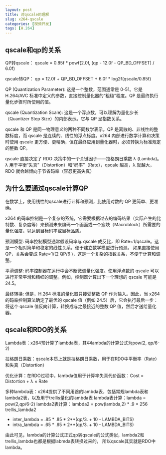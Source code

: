 ```yaml
---
layout: post
title: 对qscale的理解
slug: x264-qscale
categories: [视频开发]
tags: [H.264]
---
```


## qscale和qp的关系

QP转qscale：
qscale = 0.85f * powf(2.0f, (qp - 12.0f - QP_BD_OFFSET) / 6.0f)

qscale转QP：
qp = 12.0f + QP_BD_OFFSET + 6.0f * log2f(qscale/0.85f)

QP (Quantization Parameter): 这是一个整数，范围通常是 0-51。它是 H.264/AVC 标准中定义的参数，直接控制量化器的“粗糙”程度。QP 是最终执行量化步骤时所使用的值。

qscale (Quantization Scale): 这是一个浮点数，可以理解为量化步长（Quantizer Step Size）的内部表示。它与 QP 呈指数关系。

qscale 和 QP 是同一物理意义的两种不同数学表示。QP 是离散的、非线性的整数标度，而 qscale 是连续的、线性的浮点标度。x264 内部进行数学计算和决策时使用 qscale 更方便、更精确，但在最终应用到量化器时，必须转换为标准规定的整数 QP。

qscale 直接决定了 RDO 决策中的一个关键因子——拉格朗日乘数 λ (Lambda)。λ 用于平衡“失真”（Distortion）和“码率”（Rate），qscale 越高，λ 就越大，RDO 就会越倾向于节省码率（容忍更高失真）



## 为什么要通过qscale计算QP

在数学上，使用线性的qscale进行计算和预测，比使用对数的 QP 更简单、更准确。

x264 的码率控制是一个复杂的系统，它需要根据过去的编码结果（实际产生的比特数、复杂度等）来预测未来编码一个画面或一个宏块（Macroblock）所需要的量化强度，以达到目标码率或目标品质。

预测模型: 码率控制模型通常假设码率与 qscale 成反比，即 Rate∝1/qscale。这是一个相对简单和稳定的线性关系，便于建立数学模型进行预测。
如果直接使用 QP，关系会变成 Rate∝1/(2 QP/6 )，这是一个复杂的指数关系，不便于计算和调整。

平滑调整: 码率控制器在运行中会不断微调量化强度。使用浮点数的 qscale 可以进行非常平滑和精细的调整。例如，控制器计算出下一个理想的 qscale 可能是 24.5。

最终转换: 但是，H.264 标准的量化器只接受整数 QP 作为输入。因此，当 x264 的码率控制算法确定了最优的 qscale 值（例如 24.5）后，它会执行最后一步：将这个 qscale 值反向计算，转换成与之最接近的整数 QP 值，然后才送给量化器。


## qscale和RDO的关系

Lambda表：x264预计算了lambda表，其中lambda的计算公式为pow(2, qp/6-2)

拉格朗日乘数：qscale本质上就是拉格朗日乘数，用于在RDO中平衡率（Rate）和失真（Distortion）

优化计算：在RDO过程中，lambda值用于计算率失真代价函数：Cost = Distortion + λ × Rate

多种lambda表：x264提供了不同用途的lambda表，包括常规lambda表和lambda2表，以及用于trellis量化的lambda表
lambda表计算：lambda = pow(2,qp/6-2)
lambda2表计算：lambda2 = pow(lambda,2) * .9 * 256
trellis_lambda2
+ inter_lambda =  .85 * .85 * 2**(qp/3. + 10 - LAMBDA_BITS)
+ intra_lambda = .65 * .65 * 2**(qp/3. + 10 - LAMBDA_BITS)

由此可见，lambda的计算公式正式qp转qscale的公式类似，lambda2和trellis_lambda也都是根据labmda表转换过来的，
所以qscale其实就是RDO中lambda。
